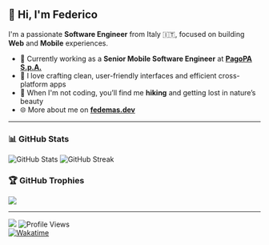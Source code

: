 ## 👋 Hi, I'm Federico

I'm a passionate **Software Engineer** from Italy 🇮🇹, focused on building **Web** and **Mobile** experiences.

- 🔧 Currently working as a **Senior Mobile Software Engineer** at [**PagoPA S.p.A.**](https://www.pagopa.it)
- 📱 I love crafting clean, user-friendly interfaces and efficient cross-platform apps
- 🌲 When I'm not coding, you’ll find me **hiking** and getting lost in nature’s beauty
- 🌐 More about me on [**fedemas.dev**](https://fedemas.dev)

---

### 📊 GitHub Stats

![GitHub Stats](https://github-readme-stats.vercel.app/api?username=mastro993&show_icons=true&theme=tokyonight)
![GitHub Streak](https://github-readme-streak-stats.herokuapp.com/?user=mastro993&theme=tokyonight)

### 🏆 GitHub Trophies
![](https://github-profile-trophy.vercel.app/?username=mastro993&theme=tokyonight&no-frame=false&margin-w=4)

---

[![](https://visitcount.itsvg.in/api?id=mastro993&icon=0&color=0)](https://visitcount.itsvg.in)
![Profile Views](https://komarev.com/ghpvc/?username=mastro993&label=Profile%20views&color=0e75b6&style=flat)  
[![Wakatime](https://wakatime.com/badge/user/868f3294-cb69-4b47-9b99-884d162966b3.svg)](https://wakatime.com/@868f3294-cb69-4b47-9b99-884d162966b3)
